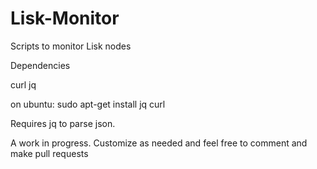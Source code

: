 # Lisk-Monitor

Scripts to monitor Lisk nodes


Dependencies

curl
jq

on ubuntu:  sudo apt-get install jq curl

Requires jq to parse json.

A work in progress.  Customize as needed and feel free to comment and make pull requests

